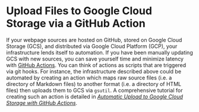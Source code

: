 # Upload Files to Google Cloud Storage via a GitHub Action

If your webpage sources are hosted on GitHub, stored on Google Cloud Storage (GCS), and distributed via Google Cloud Platform (GCP), your infrastructure lends itself to automation. If you have been manually updating GCS with new sources, you can save yourself time and minimize latency with [GitHub Actions](https://github.com/features/actions). You can think of actions as scripts that are triggered via git hooks. For instance, the infrastructure described above could be automated by creating an action which maps raw source files (i.e. a directory of Markdown files) to another format (i.e. a directory of HTML files) then uploads them to GCS via `gsutil`. A comprehensive tutorial for creating such an action is detailed in [*Automatic Upload to Google Cloud Storage with GitHub Actions*](https://sha.ws/automatic-upload-to-google-cloud-storage-with-github-actions.html).